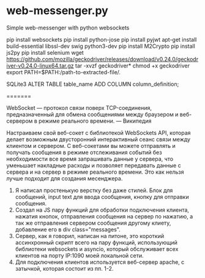 # web-messenger.py
Simple web-messenger with python websockets


pip install websockets
pip install python-jose
pip install pyjwt
apt-get install build-essential libssl-dev swig python3-dev
pip install M2Crypto
pip install js2py
pip install selenium
wget https://github.com/mozilla/geckodriver/releases/download/v0.24.0/geckodriver-v0.24.0-linux64.tar.gz
tar -xvzf geckodriver*
chmod +x geckodriver
export PATH=$PATH:/path-to-extracted-file/.

SQLite3
ALTER TABLE table_name
ADD COLUMN column_definition;


<script type=”text/javascript” src=”https://cdn.jsdelivr.net/npm/brython@3.8.9/brython.min.js"></script>
=======


WebSocket — протокол связи поверх TCP-соединения, предназначенный для обмена сообщениями между браузером и веб-сервером в режиме реального времени. — Википедия

Настраиваем свой веб-сокет с библиотекой WebSockets API, которая делает возможным двусторонний интерактивный сеанс связи между клиентом и сервером. С веб-сокетами вы можете отправлять и получать сообщения в режиме отслеживания событий без необходимости все время запрашивать данные у сервера, что уменьшает накладные расходы и позволяет передавать данные с сервера и на сервер в режиме реального времени. Это как нельзя лучше подходит для создания месенджера.

1. Я написал простенькую верстку без даже стилей. Блок для сообщений, input text для ввода сообщения, кнопку для отправки сообщения.
2. Создал на JS пару функций для обработки подключения клиента, нажатия кнопок, отправления сообщения на сервер по нажатию, а так же отправления сервером сообщения другому клиету, добавление его в div class="messages".
3. Сервер, как я говорил, написан на питоне, это короткий ассинхронный скрипт всего на пару функций, использующий библиотеки websockets и asyncio, который обслуживает всех клиентов на порту IP:1090 моей локальной сети.
4. Для подключения клиентов используется веб-сервер apache, с затычкой, которая состоит из пп. 1-2.
